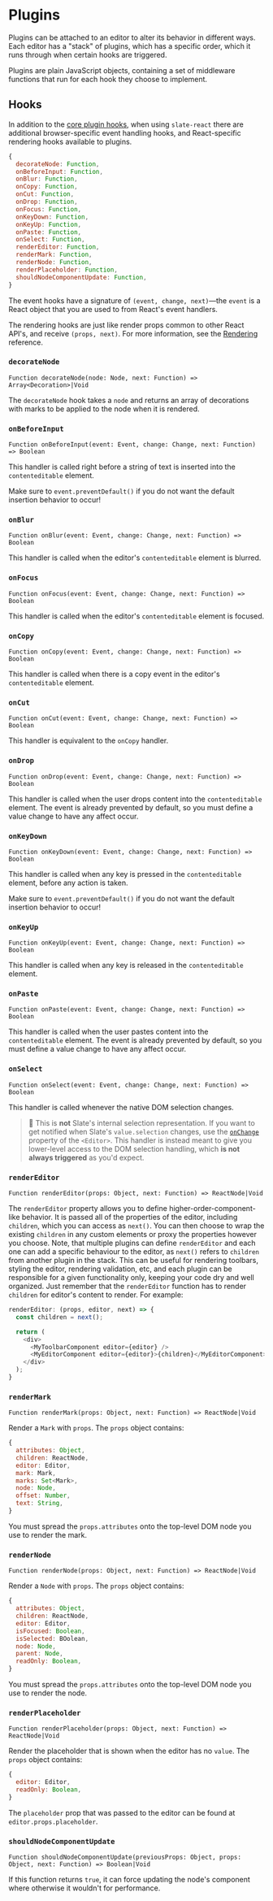 # Plugins

Plugins can be attached to an editor to alter its behavior in different ways. Each editor has a "stack" of plugins, which has a specific order, which it runs through when certain hooks are triggered.

Plugins are plain JavaScript objects, containing a set of middleware functions that run for each hook they choose to implement.

## Hooks

In addition to the [core plugin hooks](../slate/plugins.md), when using `slate-react` there are additional browser-specific event handling hooks, and React-specific rendering hooks available to plugins.

```js
{
  decorateNode: Function,
  onBeforeInput: Function,
  onBlur: Function,
  onCopy: Function,
  onCut: Function,
  onDrop: Function,
  onFocus: Function,
  onKeyDown: Function,
  onKeyUp: Function,
  onPaste: Function,
  onSelect: Function,
  renderEditor: Function,
  renderMark: Function,
  renderNode: Function,
  renderPlaceholder: Function,
  shouldNodeComponentUpdate: Function,
}
```

The event hooks have a signature of `(event, change, next)`—the `event` is a React object that you are used to from React's event handlers.

The rendering hooks are just like render props common to other React API's, and receive `(props, next)`. For more information, see the [Rendering](./rendering.md) reference.

### `decorateNode`

`Function decorateNode(node: Node, next: Function) => Array<Decoration>|Void`

The `decorateNode` hook takes a `node` and returns an array of decorations with marks to be applied to the node when it is rendered.

### `onBeforeInput`

`Function onBeforeInput(event: Event, change: Change, next: Function) => Boolean`

This handler is called right before a string of text is inserted into the `contenteditable` element.

Make sure to `event.preventDefault()` if you do not want the default insertion behavior to occur!

### `onBlur`

`Function onBlur(event: Event, change: Change, next: Function) => Boolean`

This handler is called when the editor's `contenteditable` element is blurred.

### `onFocus`

`Function onFocus(event: Event, change: Change, next: Function) => Boolean`

This handler is called when the editor's `contenteditable` element is focused.

### `onCopy`

`Function onCopy(event: Event, change: Change, next: Function) => Boolean`

This handler is called when there is a copy event in the editor's `contenteditable` element.

### `onCut`

`Function onCut(event: Event, change: Change, next: Function) => Boolean`

This handler is equivalent to the `onCopy` handler.

### `onDrop`

`Function onDrop(event: Event, change: Change, next: Function) => Boolean`

This handler is called when the user drops content into the `contenteditable` element. The event is already prevented by default, so you must define a value change to have any affect occur.

### `onKeyDown`

`Function onKeyDown(event: Event, change: Change, next: Function) => Boolean`

This handler is called when any key is pressed in the `contenteditable` element, before any action is taken.

Make sure to `event.preventDefault()` if you do not want the default insertion behavior to occur!

### `onKeyUp`

`Function onKeyUp(event: Event, change: Change, next: Function) => Boolean`

This handler is called when any key is released in the `contenteditable` element.

### `onPaste`

`Function onPaste(event: Event, change: Change, next: Function) => Boolean`

This handler is called when the user pastes content into the `contenteditable` element. The event is already prevented by default, so you must define a value change to have any affect occur.

### `onSelect`

`Function onSelect(event: Event, change: Change, next: Function) => Boolean`

This handler is called whenever the native DOM selection changes.

> 🤖 This is **not** Slate's internal selection representation. If you want to get notified when Slate's `value.selection` changes, use the [`onChange`](../slate-react/editor.md#onchange) property of the `<Editor>`. This handler is instead meant to give you lower-level access to the DOM selection handling, which **is not always triggered** as you'd expect.

### `renderEditor`

`Function renderEditor(props: Object, next: Function) => ReactNode|Void`

The `renderEditor` property allows you to define higher-order-component-like behavior. It is passed all of the properties of the editor, including `children`, which you can access as `next()`. You can then choose to wrap the existing `children` in any custom elements or proxy the properties however you choose. Note, that multiple plugins can define `renderEditor` and each one can add a specific behaviour to the editor, as `next()` refers to `children` from another plugin in the stack. This can be useful for rendering toolbars, styling the editor, rendering validation, etc, and each plugin can be responsible for a given functionality only, keeping your code dry and well organized. Just remember that the `renderEditor` function has to render `children` for editor's content to render. For example:
```js
renderEditor: (props, editor, next) => {
  const children = next();

  return (
    <div>
      <MyToolbarComponent editor={editor} />
      <MyEditorComponent editor={editor}>{children}</MyEditorComponent>
    </div>
  );
}
```

### `renderMark`

`Function renderMark(props: Object, next: Function) => ReactNode|Void`

Render a `Mark` with `props`. The `props` object contains:

```js
{
  attributes: Object,
  children: ReactNode,
  editor: Editor,
  mark: Mark,
  marks: Set<Mark>,
  node: Node,
  offset: Number,
  text: String,
}
```

You must spread the `props.attributes` onto the top-level DOM node you use to render the mark.

### `renderNode`

`Function renderNode(props: Object, next: Function) => ReactNode|Void`

Render a `Node` with `props`. The `props` object contains:

```js
{
  attributes: Object,
  children: ReactNode,
  editor: Editor,
  isFocused: Boolean,
  isSelected: BOolean,
  node: Node,
  parent: Node,
  readOnly: Boolean,
}
```

You must spread the `props.attributes` onto the top-level DOM node you use to render the node.

### `renderPlaceholder`

`Function renderPlaceholder(props: Object, next: Function) => ReactNode|Void`

Render the placeholder that is shown when the editor has no `value`. The `props` object contains:

```js
{
  editor: Editor,
  readOnly: Boolean,
}
```

The `placeholder` prop that was passed to the editor can be found at `editor.props.placeholder`.

### `shouldNodeComponentUpdate`

`Function shouldNodeComponentUpdate(previousProps: Object, props: Object, next: Function) => Boolean|Void`

If this function returns `true`, it can force updating the node's component where otherwise it wouldn't for performance.

